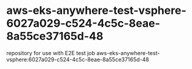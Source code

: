 # aws-eks-anywhere-test-vsphere-6027a029-c524-4c5c-8eae-8a55ce37165d-48
repository for use with E2E test job aws-eks-anywhere-test-vsphere:6027a029-c524-4c5c-8eae-8a55ce37165d-48

